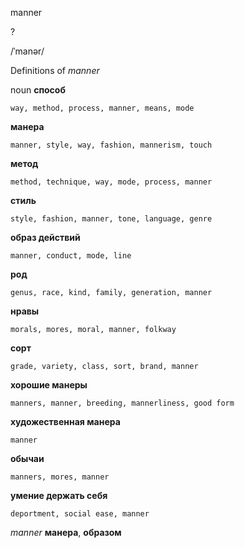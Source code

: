 manner

?

/ˈmanər/

Definitions of _manner_

noun
**способ**

    way, method, process, manner, means, mode
**манера**

    manner, style, way, fashion, mannerism, touch
**метод**

    method, technique, way, mode, process, manner
**стиль**

    style, fashion, manner, tone, language, genre
**образ действий**

    manner, conduct, mode, line
**род**

    genus, race, kind, family, generation, manner
**нравы**

    morals, mores, moral, manner, folkway
**сорт**

    grade, variety, class, sort, brand, manner
**хорошие манеры**

    manners, manner, breeding, mannerliness, good form
**художественная манера**

    manner
**обычаи**

    manners, mores, manner
**умение держать себя**

    deportment, social ease, manner

_manner_
**манера**, **образом**